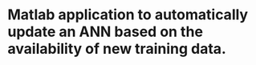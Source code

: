 # Matlab application to automatically update an ANN based on the availability of new training data.

